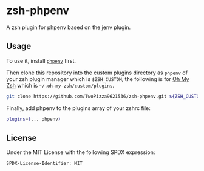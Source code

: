 # zsh-phpenv

A zsh plugin for phpenv based on the jenv plugin.

## Usage

To use it, install [`phpenv`](https://github.com/tokuhirom/phpenv) first.

Then clone this repository into the custom plugins directory as `phpenv` of your
zsh plugin manager which is `$ZSH_CUSTOM`, the following is for
[Oh My Zsh](https://ohmyz.sh/) which is `~/.oh-my-zsh/custom/plugins`.

```bash
git clone https://github.com/TwoPizza9621536/zsh-phpenv.git ${ZSH_CUSTOM:-$HOME/.oh-my-zsh/custom}/plugins/phpenv
```

Finally, add phpenv to the plugins array of your zshrc file:

```bash
plugins=(... phpenv)
```

## License

Under the MIT License with the following SPDX expression:

```text
SPDX-License-Identifier: MIT
```
